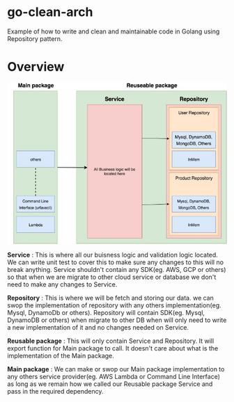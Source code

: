# go-clean-arch
Example of how to write and clean and maintainable code in Golang using Repository pattern. 

# Overview

![Image of Diagram](https://github.com/pangminfu/go-clean-arch/blob/master/overview.jpg)

**Service** : This is where all our buisness logic and validation logic located. We can write unit test to cover this to make sure any changes to this will no break anything. Service shouldn't contain any SDK(eg. AWS, GCP or others) so that when we are migrate to other cloud service or database we don't need to make any changes to Service.

**Repository** : This is where we will be fetch and storing our data. we can swop the implementation of repository with any others implementation(eg. Mysql, DynamoDb or others). Repository will contain SDK(eg. Mysql, DynamoDB or others) when migrate to other DB when will only need to write a new implementation of it and no changes needed on Service.

**Reusable package** : This will only contain Service and Repository. It will export function for Main package to call. It doesn't care about what is the implementation of the Main package. 

**Main package** : We can make or swop our Main package implementation to any others service provider(eg. AWS Lambda or Command Line Interface) as long as we remain how we called our Reusable package Service and pass in the required dependency.